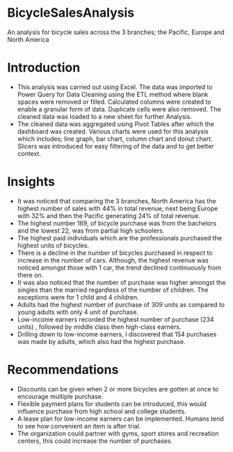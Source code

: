 # BicycleSalesAnalysis
An analysis for bicycle sales across the 3 branches; the Pacific, Europe and North America

# Introduction
- This analysis was carried out using Excel. The data was imported to Power Query for Data Cleaning using the ETL method where blank spaces were removed or filled. Calculated columns were created to enable a granular form of data. Duplicate cells were also removed. The cleaned data was loaded to a new sheet for further Analysis.
- The cleaned data was aggregated using Pivot Tables after which the dashboard was created. Various charts were used for this analysis which includes; line graph, bar chart, column chart and donut chart. Slicers was introduced for easy filtering of the data and to get better context.

# Insights
- It was noticed that comparing the 3 branches, North America has the highest number of sales with 44% in total revenue, next being Europe with 32% and then the Pacific generating 24% of total revenue.
- The highest number 169, of bicycle purchase was from the bachelors and the lowest 22, was from partial high schoolers. 
- The highest paid individuals which are the professionals purchased the highest units of bicycles.
- There is a decline in the number of bicycles purchased in respect to increase in the number of cars. Although, the highest revenue was noticed amongst those with 1 car, the trend declined continuously from there on.
- It was also noticed that the number of purchase was higher amongst the singles than the married regardless of the number of children. The exceptions were for 1 child and 4 children.
- Adults had the highest number of purchase of 309 units as compared to young adults with only 4 unit of purchase.
- Low-income earners recorded the highest number of purchase (234 units) , followed by middle class then high-class earners.
- Drilling down to low-income earners, I discovered that 154 purchases was made by adults, which also had the highest purchase.

# Recommendations
- Discounts can be given when 2 or more bicycles are gotten at once to encourage multiple purchase.
- Flexible payment plans for students can be introduced, this would influence purchase from high school and college students.
- A lease plan for low-income earners can be implemented. Humans tend to see how convenient an item is after trial.
- The organization could partner with gyms, sport stores and recreation centers, this could increase the number of purchases.



